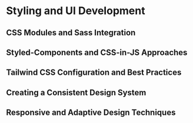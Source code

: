 # Styling and UI Development

## CSS Modules and Sass Integration

## Styled-Components and CSS-in-JS Approaches

## Tailwind CSS Configuration and Best Practices

## Creating a Consistent Design System

## Responsive and Adaptive Design Techniques
